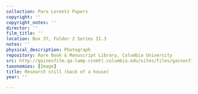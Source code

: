 ```yaml
---
collection: Pare Lorentz Papers
copyright: ''
copyright_notes: ''
director: ''
film_title: ''
location: Box 37, Folder 2 Series II.3
notes: ''
physical_description: Photograph
repository: Rare Book & Manuscript Library, Columbia University
src: http://gainesfilm.qa-lamp.ccnmtl.columbia.edu/sites/files/gainesfilm/images/1000102027.jpg
taxonomies: [Image]
title: Research still (back of a house)
year: ''

---
```

